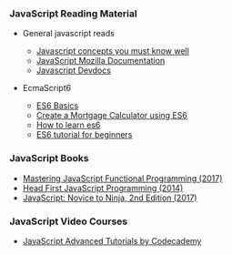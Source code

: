 ### JavaScript Reading Material

- General javascript reads
  - [Javascript concepts you must know well](http://javascriptissexy.com/16-javascript-concepts-you-must-know-well/)
  - [JavaScript Mozilla Documentation](https://developer.mozilla.org/bm/docs/Web/JavaScript)
  - [Javascript Devdocs](http://devdocs.io/javascript/)

  
- EcmaScript6
  - [ES6 Basics](http://es6-features.org/#Constants)
  - [Create a Mortgage Calculator using ES6](http://ccoenraets.github.io/es6-tutorial/)
  - [How to learn es6](https://medium.com/javascript-scene/how-to-learn-es6-47d9a1ac2620)
  - [ES6 tutorial for beginners](https://codeburst.io/es6-tutorial-for-beginners-5f3c4e7960be)

### JavaScript Books

- [Mastering JavaScript Functional Programming (2017)](https://drive.google.com/file/d/17cyg2gK7kjOgH1AOKi8na3JYtNcj0YpC/view)
- [Head First JavaScript Programming (2014)](https://drive.google.com/file/d/0B4hhbFaItiPxd2t2alE3RnRXYlk/view)
- [JavaScript: Novice to Ninja, 2nd Edition (2017)](https://drive.google.com/file/d/1UbgZm8wJpO7oP1CWbnjBKG4H7NNBBcNK/view)


### JavaScript Video Courses

- [JavaScript Advanced Tutorials by Codecademy](https://www.youtube.com/playlist?list=PLz1XPAFf8IxbIU78QL158l_KlN9CvH5fg)
